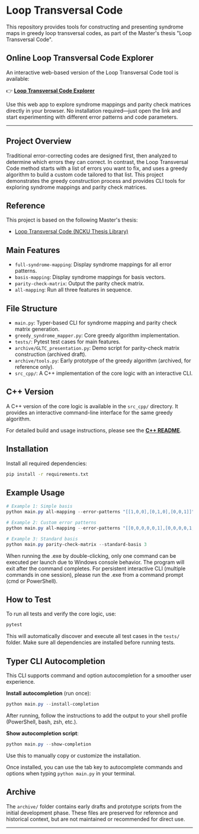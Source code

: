 # Loop Transversal Code


This repository provides tools for constructing and presenting syndrome maps in greedy loop transversal codes, as part of the Master's thesis "Loop Transversal Code".

## Online Loop Transversal Code Explorer

An interactive web-based version of the Loop Transversal Code tool is available:

👉 **[Loop Transversal Code Explorer](https://jcleealg.github.io/loop-transversal-code/)**

Use this web app to explore syndrome mappings and parity check matrices directly in your browser. No installation required—just open the link and start experimenting with different error patterns and code parameters.

---

## Project Overview
Traditional error-correcting codes are designed first, then analyzed to determine which errors they can correct. In contrast, the Loop Transversal Code method starts with a list of errors you want to fix, and uses a greedy algorithm to build a custom code tailored to that list. This project demonstrates the greedy construction process and provides CLI tools for exploring syndrome mappings and parity check matrices.

## Reference
This project is based on the following Master's thesis:
- [Loop Transversal Code (NCKU Thesis Library)](https://thesis.lib.ncku.edu.tw/thesis/detail/4759066580a6172d56505500348dae66/)

## Main Features
- `full-syndrome-mapping`: Display syndrome mappings for all error patterns.
- `basis-mapping`: Display syndrome mappings for basis vectors.
- `parity-check-matrix`: Output the parity check matrix.
- `all-mapping`: Run all three features in sequence.

## File Structure
- `main.py`: Typer-based CLI for syndrome mapping and parity check matrix generation.
- `greedy_syndrome_mapper.py`: Core greedy algorithm implementation.
- `tests/`: Pytest test cases for main features.
- `archive/GLTC_presentation.py`: Demo script for parity-check matrix construction (archived draft).
- `archive/tools.py`: Early prototype of the greedy algorithm (archived, for reference only).
- `src_cpp/`: A C++ implementation of the core logic with an interactive CLI.

## C++ Version

A C++ version of the core logic is available in the `src_cpp/` directory. It provides an interactive command-line interface for the same greedy algorithm.

For detailed build and usage instructions, please see the **[C++ README](./src_cpp/README.md)**.

## Installation
Install all required dependencies:
```bash
pip install -r requirements.txt
```

## Example Usage
```powershell
# Example 1: Simple basis
python main.py all-mapping --error-patterns "[[1,0,0],[0,1,0],[0,0,1]]"

# Example 2: Custom error patterns
python main.py all-mapping --error-patterns "[[0,0,0,0,0,1],[0,0,0,0,1,0],[0,0,0,0,1,1],[0,0,0,1,0,0],[0,0,0,1,1,0],[0,0,1,0,0,0],[0,0,1,1,0,0],[0,1,0,0,0,0],[0,1,1,0,0,0],[1,0,0,0,0,0],[1,1,0,0,0,0]]"

# Example 3: Standard basis
python main.py parity-check-matrix --standard-basis 3
```

When running the .exe by double-clicking, only one command can be executed per launch due to Windows console behavior. The program will exit after the command completes.
For persistent interactive CLI (multiple commands in one session), please run the .exe from a command prompt (cmd or PowerShell).


## How to Test

To run all tests and verify the core logic, use:
```bash
pytest
```
This will automatically discover and execute all test cases in the `tests/` folder. Make sure all dependencies are installed before running tests.

## Typer CLI Autocompletion

This CLI supports command and option autocompletion for a smoother user experience.

**Install autocompletion** (run once):
```powershell
python main.py --install-completion
```
After running, follow the instructions to add the output to your shell profile (PowerShell, bash, zsh, etc.).

**Show autocompletion script**:
```powershell
python main.py --show-completion
```
Use this to manually copy or customize the installation.

Once installed, you can use the tab key to autocomplete commands and options when typing `python main.py` in your terminal.

## Archive

The `archive/` folder contains early drafts and prototype scripts from the initial development phase. These files are preserved for reference and historical context, but are not maintained or recommended for direct use.

---
